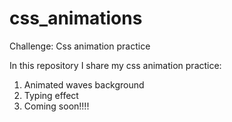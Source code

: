 # css_animations
Challenge: Css animation practice

In this repository I share my css animation practice:
1. Animated waves background
2. Typing effect 
3. Coming soon!!!!
